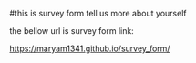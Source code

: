 #this is survey form
tell us more about yourself

the bellow url is survey form link:


https://maryam1341.github.io/survey_form/
